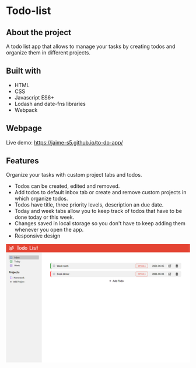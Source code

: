 # Todo-list

## About the project

A todo list app that allows to manage your tasks by creating todos and organize them in different projects.

## Built with

- HTML
- CSS
- Javascript ES6+
- Lodash and date-fns libraries
- Webpack

## Webpage

Live demo: https://jaime-s5.github.io/to-do-app/

## Features

Organize your tasks with custom project tabs and todos.

- Todos can be created, edited and removed.
- Add todos to default inbox tab or create and remove custom projects in which organize todos.
- Todos have title, three priority levels, description an due date.
- Today and week tabs allow you to keep track of todos that have to be done today or this week.
- Changes saved in local storage so you don't have to keep adding them whenever you open the app.
- Responsive design

![Screenshot of todo app](todo.png 'Screenshot of todo app')
